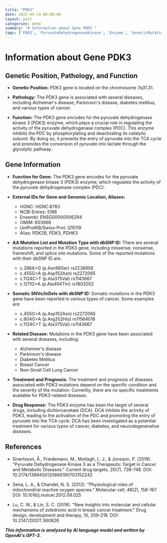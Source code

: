```yaml
---
title: "PDK3"
date: 2023-05-14 00:00:00
layout: post
categories: Gene
summary: "# Information about Gene PDK3 "
tags: ['PDK3', 'PyruvateDehydrogenaseKinase', 'Enzyme', 'GeneticMutations', 'DiseaseAssociation', 'DrugTarget', 'CancerTreatment', 'MetabolicDiseases']
---
```


# Information about Gene PDK3 

## Genetic Position, Pathology, and Function

- **Genetic Position:** PDK3 gene is located on the chromosome 7q31.31. 

- **Pathology:** The PDK3 gene is associated with several diseases, including Alzheimer's disease, Parkinson's disease, diabetes mellitus, and various types of cancer. 

- **Function:** The PDK3 gene encodes for the pyruvate dehydrogenase kinase 3 (PDK3) enzyme, which plays a crucial role in regulating the activity of the pyruvate dehydrogenase complex (PDC). This enzyme inhibits the PDC by phosphorylating and deactivating its catalytic subunit. By doing so, it prevents the entry of pyruvate into the TCA cycle and promotes the conversion of pyruvate into lactate through the glycolytic pathway. 

## Gene Information

- **Function for Gene:** The PDK3 gene encodes for the pyruvate dehydrogenase kinase 3 (PDK3) enzyme, which regulates the activity of the pyruvate dehydrogenase complex (PDC).

- **External IDs for Gene and Genomic Location, Aliases:** 
     - HGNC: HGNC:8783
     - NCBI Entrez: 5166
     - Ensembl: ENSG00000006294
     - OMIM: 603968
     - UniProtKB/Swiss-Prot: Q15119
     - Alias: PDK2B, PDK3, PDHK3
     
- **AA Mutation List and Mutation Type with dbSNP ID:** There are several mutations reported in the PDK3 gene, including missense, nonsense, frameshift, and splice site mutations. Some of the reported mutations with their dbSNP ID are:
     - c.286A>G (p.Asn96Ser) rs2238958
     - c.455G>A (p.Asp152Asn) rs2272065
     - c.1124C>T (p.Ala375Val) rs1143667
     - c.1211G>A (p.Ala404Thr) rs1803202
     
- **Somatic SNVs/InDels with dbSNP ID:** Somatic mutations in the PDK3 gene have been reported in various types of cancer. Some examples are:
     - c.455G>A (p.Asp152Asn) rs2272065
     - c.604G>A (p.Arg202His) rs11564018
     - c.1124C>T (p.Ala375Val) rs1143667
     
- **Related Disease:** Mutations in the PDK3 gene have been associated with several diseases, including:
     - Alzheimer's disease
     - Parkinson's disease
     - Diabetes Mellitus
     - Breast Cancer
     - Non-Small Cell Lung Cancer
     
- **Treatment and Prognosis:** The treatment and prognosis of diseases associated with PDK3 mutations depend on the specific condition and the severity of the mutation. Currently, there are no specific treatments available for PDK3-related diseases. 

- **Drug Response:** The PDK3 enzyme has been the target of several drugs, including dichloroacetate (DCA). DCA inhibits the activity of PDK3, leading to the activation of the PDC and promoting the entry of pyruvate into the TCA cycle. DCA has been investigated as a potential treatment for various types of cancer, diabetes, and neurodegenerative diseases. 

## References

- Sivertsson, Å., Friedemann, M., Motlagh, L. J., & Jonsson, P. (2019). "Pyruvate Dehydrogenase Kinase 3 as a Therapeutic Target in Cancer and Metabolic Diseases." Current drug targets, 20(7), 739-748. DOI: 10.2174/1389450120666190703152242

- Sena, L. A., & Chandel, N. S. (2012). "Physiological roles of mitochondrial reactive oxygen species." Molecular cell, 48(2), 158-167. DOI: 10.1016/j.molcel.2012.09.025 

- Lu, C. W., & Lin, S. C. (2016). "New insights into molecular and cellular mechanisms of zoledronic acid in breast cancer treatment." Drug design, development and therapy, 10, 209-218. DOI: 10.2147/DDDT.S60826

**_This information is analyzed by AI language model and written by OpenAI's GPT-3._**